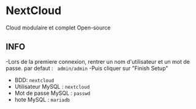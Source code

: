 # NextCloud

Cloud modulaire et complet Open-source

## INFO
-Lors de la premiere connexion, rentrer un nom d'utilisateur et un mot de passe.
    par defaut : ` admin/admin`
-Puis cliquer sur "Finish Setup"

- BDD: `nextcloud`
- Utilisateur MySQL : `nextcloud`
- Mot de passe MySQL : `passwd`
- hote MySQL : `mariadb`



